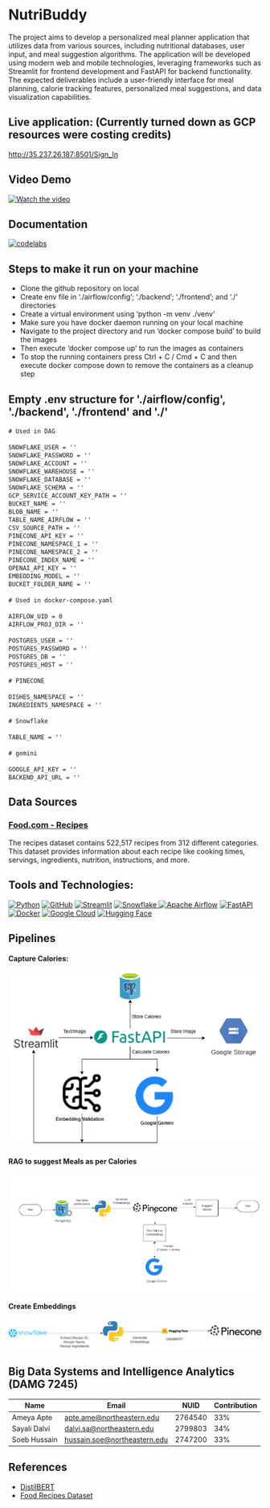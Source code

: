 # NutriBuddy

The project aims to develop a personalized meal planner application that utilizes data from various sources, including nutritional databases, user input, and meal suggestion algorithms. The application will be developed using modern web and mobile technologies, leveraging frameworks such as Streamlit for frontend development and FastAPI for backend functionality. The expected deliverables include a user-friendly interface for meal planning, calorie tracking features, personalized meal suggestions, and data visualization capabilities.

## Live application: (Currently turned down as GCP resources were costing credits)

http://35.237.26.187:8501/Sign_In

## Video Demo

[![Watch the video](https://img.youtube.com/vi/HZ9F3hE_22M/maxresdefault.jpg)](https://www.youtube.com/watch?v=HZ9F3hE_22M)

## Documentation

[![codelabs](https://img.shields.io/badge/codelabs-4285F4?style=for-the-badge&logo=codelabs&logoColor=white)](https://codelabs-preview.appspot.com/?file_id=1r6Cg_miHqOiVv43CM6GhOtq1ZWK9lf6mIlYW7VNuSVk)

## Steps to make it run on your machine

- Clone the github repository on local
- Create env file in ‘./airflow/config’; ‘./backend’; ‘./frontend’; and ‘./’ directories
- Create a virtual environment using ‘python -m venv ./venv’
- Make sure you have docker daemon running on your local machine
- Navigate to the project directory and run ‘docker compose build’ to build the images
- Then execute ‘docker compose up’ to run the images as containers
- To stop the running containers press Ctrl + C / Cmd + C and then execute docker compose down to remove the containers as a cleanup step

## Empty .env structure for './airflow/config', './backend', './frontend' and './'

```
# Used in DAG

SNOWFLAKE_USER = ''
SNOWFLAKE_PASSWORD = ''
SNOWFLAKE_ACCOUNT = ''
SNOWFLAKE_WAREHOUSE = ''
SNOWFLAKE_DATABASE = ''
SNOWFLAKE_SCHEMA = ''
GCP_SERVICE_ACCOUNT_KEY_PATH = ''
BUCKET_NAME = ''
BLOB_NAME = ''
TABLE_NAME_AIRFLOW = ''
CSV_SOURCE_PATH = ''
PINECONE_API_KEY = ''
PINECONE_NAMESPACE_1 = ''
PINECONE_NAMESPACE_2 = ''
PINECONE_INDEX_NAME = ''
OPENAI_API_KEY = ''
EMBEDDING_MODEL = ''
BUCKET_FOLDER_NAME = ''

# Used in docker-compose.yaml

AIRFLOW_UID = 0
AIRFLOW_PROJ_DIR = ''

POSTGRES_USER = ''
POSTGRES_PASSWORD = ''
POSTGRES_DB = ''
POSTGRES_HOST = ''

# PINECONE

DISHES_NAMESPACE = ''
INGREDIENTS_NAMESPACE = ''

# Snowflake

TABLE_NAME = ''

# gemini

GOOGLE_API_KEY = ''
BACKEND_API_URL = ''
```

## Data Sources

### [Food.com - Recipes](https://www.kaggle.com/datasets/irkaal/foodcom-recipes-and-reviews/data)

The recipes dataset contains 522,517 recipes from 312 different categories. This dataset provides information about each recipe like cooking times, servings, ingredients, nutrition, instructions, and more.

## Tools and Technologies:

[![Python](https://img.shields.io/badge/Python-FFD43B?style=for-the-badge&logo=python&logoColor=blue)](https://www.python.org/)
[![GitHub](https://img.shields.io/badge/GitHub-100000?style=for-the-badge&logo=github&logoColor=white)](https://github.com/)
[![Streamlit](https://img.shields.io/badge/Streamlit-FF4B4B?style=for-the-badge&logo=Streamlit&logoColor=white)](https://streamlit.io/)
[![Snowflake](https://img.shields.io/badge/snowflake-%234285F4?style=for-the-badge&logo=snowflake&link=https%3A%2F%2Fwww.snowflake.com%2Fen%2F%3F_ga%3D2.41504805.669293969.1706151075-1146686108.1701841103%26_gac%3D1.160808527.1706151104.Cj0KCQiAh8OtBhCQARIsAIkWb68j5NxT6lqmHVbaGdzQYNSz7U0cfRCs-STjxZtgPcZEV-2Vs2-j8HMaAqPsEALw_wcB&logoColor=white)
](https://www.snowflake.com/en/?_ga=2.41504805.669293969.1706151075-1146686108.1701841103&_gac=1.160808527.1706151104.Cj0KCQiAh8OtBhCQARIsAIkWb68j5NxT6lqmHVbaGdzQYNSz7U0cfRCs-STjxZtgPcZEV-2Vs2-j8HMaAqPsEALw_wcB)
[![Apache Airflow](https://img.shields.io/badge/Airflow-yellow?style=for-the-badge&logo=Apache%20Airflow&logoColor=blue)](https://airflow.apache.org/)
[![FastAPI](https://img.shields.io/badge/fastapi-109989?style=for-the-badge&logo=FASTAPI&logoColor=white)](https://fastapi.tiangolo.com/)
[![Docker](https://img.shields.io/badge/Docker-%232496ED?style=for-the-badge&logo=Docker&color=blue&logoColor=white)](https://www.docker.com)
[![Google Cloud](https://img.shields.io/badge/Google_Cloud-%234285F4.svg?style=for-the-badge&logo=google-cloud&logoColor=white)](https://cloud.google.com)
[![Hugging Face](https://img.shields.io/badge/Hugging_Face-gray?style=for-the-badge)](https://huggingface.co)

## Pipelines

#### Capture Calories:

![Architecture Diagram ](images/1.png)

#### RAG to suggest Meals as per Calories

![Architecture Diagram ](images/2.png)

#### Create Embeddings

![Architecture Diagram ](images/3.png)

## Big Data Systems and Intelligence Analytics (DAMG 7245)

| Name         | Email                        | NUID    | Contribution |
| ------------ | ---------------------------- | ------- | ------------ |
| Ameya Apte   | apte.ame@northeastern.edu    | 2764540 | 33%          |
| Sayali Dalvi | dalvi.sa@northeastern.edu    | 2799803 | 34%          |
| Soeb Hussain | hussain.soe@northeastern.edu | 2747200 | 33%          |

## References

- [DistilBERT](https://huggingface.co/docs/transformers/model_doc/distilbert)
- [Food Recipes Dataset](https://www.kaggle.com/datasets/irkaal/foodcom-recipes-and-reviews/data)
